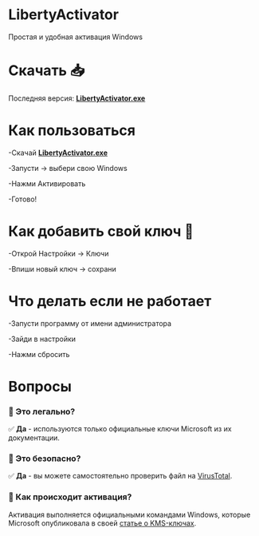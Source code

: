 # LibertyActivator

Простая и удобная активация Windows

# Скачать 📥
Последняя версия: **[LibertyActivator.exe](https://github.com/sweleboy/LibertyActivator/releases/latest/download/LibertyActivator.exe)**

# Как пользоваться
-Скачай **[LibertyActivator.exe](https://github.com/sweleboy/LibertyActivator/releases/latest/download/LibertyActivator.exe)**

-Запусти → выбери свою Windows

-Нажми Активировать

-Готово!


# Как добавить свой ключ 🔧 
-Открой Настройки → Ключи

-Впиши новый ключ → сохрани


# Что делать если не работает

-Запусти программу от имени администратора

-Зайди в настройки 

-Нажми сбросить

# Вопросы
### 🔹 Это легально?  
✅ **Да** - используются только официальные ключи Microsoft из их документации.


### 🔹 Это безопасно?  
✅ **Да** - вы можете самостоятельно проверить файл на [VirusTotal](https://www.virustotal.com/).

### 🔹 Как происходит активация?  
Активация выполняется официальными командами Windows, которые Microsoft опубликовала в своей [статье о KMS-ключах](https://learn.microsoft.com/ru-ru/windows-server/get-started/kms-client-activation-keys?tabs=windows1110ltsc%2Cwindows81%2Cserver2025%2Cversion1803).
